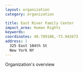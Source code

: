 ```yaml
---
layout: organization
category: organization

title: East River Family Center
impact_area: Human Rights
keywords: 
coordinates: 40.789108,-73.942673
address: |
  325 East 104th St
  New York NY 
---
```

Organization's overview
